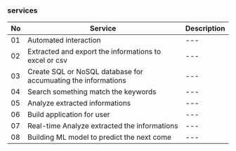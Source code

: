 ### services
|No|Service|Description|
|---|---|---|
|01|Automated interaction|---|
|02|Extracted and export the informations to excel or csv|---|
|03|Create SQL or NoSQL database for accumuating the informations|---|
|04|Search something match the keywords|---|
|05|Analyze extracted informations|---|
|06|Build application for user|---|
|07|Real-time Analyze extracted the informations|---|
|08|Building ML model to predict the next come|---|
